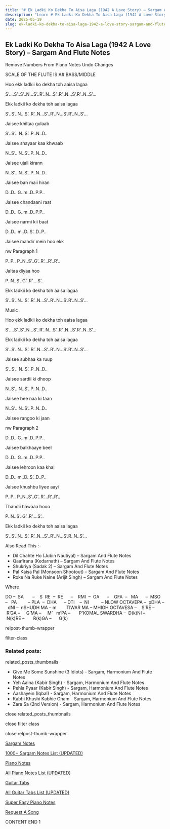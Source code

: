 ```yaml
---
title: "# Ek Ladki Ko Dekha To Aisa Laga (1942 A Love Story) – Sargam And Flute Notes"
description: "Learn # Ek Ladki Ko Dekha To Aisa Laga (1942 A Love Story) – Sargam And Flute Notes notes, sargam, harmonium notations and flute notes. Easy step-by-step tutorial for beginners."
date: 2025-05-19
slug: ek-ladki-ko-dekha-to-aisa-laga-1942-a-love-story-sargam-and-flute-notes
---
```


## Ek Ladki Ko Dekha To Aisa Laga (1942 A Love Story) – Sargam And Flute Notes

Remove Numbers From Piano Notes
Undo Changes

SCALE OF THE FLUTE IS A# BASS/MIDDLE

Hoo ekk ladkii ko dekha toh aaisa lagaa

S’….S’..S’..N…S’..R’..N…S’..R’..N…S’.R’..N..S’…

Ekk ladkii ko dekha toh aaisa lagaa

S’..S’..N…S’..R’..N…S’..R’..N…S’.R’..N..S’…

Jaisee khiltaa gulaab

S’..S’.. N..S’..P..N..D..

Jaisee shayaar kaa khwaab

N..S’.. N..S’..P..N..D..

Jaisee ujali kirann

N..S’.. N..S’..P..N..D..

Jaisee ban maii hiran

D..D.. G..m..D..P.P..

Jaisee chandaani raat

D..D.. G..m..D..P.P..

Jaisee narmi kii baat

D..D.. m..D..S’..D..P..

Jaisee mandir mein hoo ekk

nw Paragraph 1

P..P.. P..N..S’..G’..R’…R’..R’..

Jaltaa diyaa hoo

P..N..S’..G’..R’….S’..

Ekk ladkii ko dekha toh aaisa lagaa

S’..S’..N…S’..R’..N…S’..R’..N…S’.R’..N..S’…

Music

Hoo ekk ladkii ko dekha toh aaisa lagaa

S’….S’..S’..N…S’..R’..N…S’..R’..N…S’.R’..N..S’...

Ekk ladkii ko dekha toh aaisa lagaa

S’..S’..N…S’..R’..N…S’..R’..N…S’.R’..N..S’…

Jaisee subhaa ka ruup

S’..S’.. N..S’..P..N..D..

Jaisee sardii ki dhoop

N..S’.. N..S’..P..N..D..

Jaisee bee naa ki taan

N..S’.. N..S’..P..N..D..

Jaisee rangoo ki jaan

nw Paragraph 2

D..D.. G..m..D..P.P..

Jaisee balkhaaye beel

D..D.. G..m..D..P.P..

Jaisee lehroon kaa khal

D..D.. m..D..S’..D..P..

Jaisee khushbu liyee aayi

P..P.. P..N..S’..G’..R’…R’..R’..

Thandii hawaaa hooo

P..N..S’..G’..R’….S’..

Ekk ladkii ko dekha toh aaisa lagaa

S’..S’..N…S’..R’..N…S’..R’..N…S’.R..N..S’…

Also Read This :-

* Dil Chahte Ho (Jubin Nautiyal) – Sargam And Flute Notes
* Qaafirana (Kedarnath) – Sargam And Flute Notes
* Shukriya (Sadak 2) – Sargam And Flute Notes
* Pal Kaisa Pal (Monsoon Shootout) – Sargam And Flute Notes
* Roke Na Ruke Naine (Arijit Singh) – Sargam And Flute Notes

Where



DO –  SA       –    S  RE  –  RE      –    RMI  –  GA      –    GFA  –   MA      –  MSO  –   PA         – PLA  –  DHA      – DTI    –  NI          – NLOW OCTAVEPA –  pDHA –  dNI –  nSHUDH MA – m        TIWAR MA – MHIGH OCTAVESA –    S’RE –     R’GA –     G’MA –     M’   m’PA –       P’KOMAL SWARDHA –  D(k)NI –       N(k)RE –       R(k)GA –      G(k)

relpost-thumb-wrapper

filter-class

### Related posts:

related_posts_thumbnails

* Give Me Some Sunshine (3 Idiots) - Sargam, Harmonium And Flute Notes
* Yeh Aaina (Kabir Singh) - Sargam, Harmonium And Flute Notes
* Pehla Pyaar (Kabir Singh) - Sargam, Harmonium And Flute Notes
* Aashayein (Iqbal) - Sargam, Harmonium And Flute Notes
* Kabhi Khushi Kabhie Gham - Sargam, Harmonium And Flute Notes
* Zara Sa (2nd Version) - Sargam, Harmonium And Flute Notes

close related_posts_thumbnails

close filter class

close relpost-thumb-wrapper

[Sargam Notes](https://www.notationsworld.com/sargam-notes.html)

[1000+ Sargam Notes List (UPDATED)](https://www.notationsworld.com/all-songs-list-sargam-notes.html)

[Piano Notes](https://www.notationsworld.com/piano-notes.html)

[All Piano Notes List (UPDATED)](https://www.notationsworld.com/all-songs-list-piano-notes.html)

[Guitar Tabs](https://www.notationsworld.com/guitar-tabs.html)

[All Guitar Tabs List (UPDATED)](https://www.notationsworld.com/all-songs-list-guitar-tabs.html)

[Super Easy Piano Notes](https://studywall.in/)

[Request A Song](https://www.notationsworld.com/request-a-song.html)

CONTENT END 1

